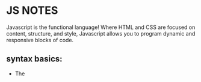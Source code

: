 # JS NOTES
Javascript is the functional language!  Where HTML and CSS are focused on content, structure, and style, Javascript allows you to program dynamic and responsive blocks of code.

## syntax basics:

- The <script> tag uses Javascript inside an HTML document.
- Best way would be to create a JS document and link it to your index.html, just like with your CSS style sheet
- Javascript is the language that makes a webpage more interactive
